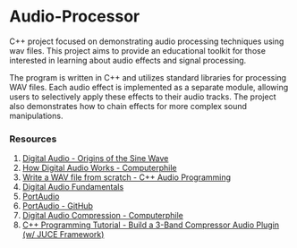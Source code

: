 # Audio-Processor
C++ project focused on demonstrating audio processing techniques using wav files. This project aims to provide an educational toolkit for those interested in learning about audio effects and signal processing.

The program is written in C++ and utilizes standard libraries for processing WAV files. Each audio effect is implemented as a separate module, allowing users to selectively apply these effects to their audio tracks. The project also demonstrates how to chain effects for more complex sound manipulations.

### Resources
1. [Digital Audio - Origins of the Sine Wave](https://youtube.com/playlist?list=PLbqhA-NKGP6DxFIF7K5AhBY9kawUOOM0H&si=tKwqCRdj-pGneLOQ)
2. [How Digital Audio Works - Computerphile](https://www.youtube.com/watch?v=1RIA9U5oXro&t=231s&ab_channel=Computerphile)
3. [Write a WAV file from scratch - C++ Audio Programming](https://www.youtube.com/watch?v=qqjvB_VxMRM&t=38s&ab_channel=AkashMurthy)
4. [Digital Audio Fundamentals](https://youtube.com/playlist?list=PLbqhA-NKGP6B6V_AiS-jbvSzdd7nbwwCw&si=62h4d2wjonTB3dEj)
5. [PortAudio](https://www.portaudio.com/docs/v19-doxydocs/portaudio_8h_source.html)
6. [PortAudio - GitHub](https://github.com/PortAudio/portaudio)
7. [Digital Audio Compression - Computerphile](https://www.youtube.com/watch?v=KGZ0een8vSE&ab_channel=Computerphile)
8. [C++ Programming Tutorial - Build a 3-Band Compressor Audio Plugin (w/ JUCE Framework)](https://www.youtube.com/watch?v=Mo0Oco3Vimo&t=79s&ab_channel=freeCodeCamp.org)
